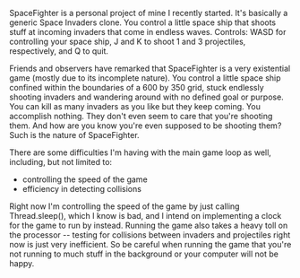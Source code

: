 SpaceFighter is a personal project of mine I recently started. It's basically a generic Space Invaders clone. You control a little space ship that shoots stuff at incoming invaders that come in endless waves. Controls: WASD for controlling your space ship, J and K to shoot 1 and 3 projectiles, respectively, and Q to quit.

Friends and observers have remarked that SpaceFighter is a very existential game (mostly due to its incomplete nature). You control a little space ship confined within the boundaries of a 600 by 350 grid, stuck endlessly shooting invaders and wandering around with no defined goal or purpose. You can kill as many invaders as you like but they keep coming. You accomplish nothing. They don't even seem to care that you're shooting them. And how are you know you're even supposed to be shooting them? Such is the nature of SpaceFighter.

There are some difficulties I'm having with the main game loop as well, including, but not limited to:
 - controlling the speed of the game
 - efficiency in detecting collisions

Right now I'm controlling the speed of the game by just calling Thread.sleep(), which I know is bad, and I intend on implementing a clock for the game to run by instead. Running the game also takes a heavy toll on the processor -- testing for collisions between invaders and projectiles right now is just very inefficient. So be careful when running the game that you're not running to much stuff in the background or your computer will not be happy.